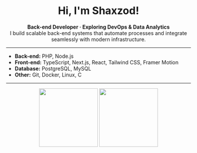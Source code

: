 <h1 align="center">Hi, I'm Shaxzod!</h1>
<p align="center">
  <strong>Back-end Developer · Exploring DevOps & Data Analytics</strong><br>
  I build scalable back-end systems that automate processes and integrate seamlessly with modern infrastructure.
</p>

<hr />

<ul>
  <li><strong>Back-end:</strong> PHP, Node.js</li>
  <li><strong>Front-end:</strong> TypeScript, Next.js, React, Tailwind CSS, Framer Motion</li>
  <li><strong>Database:</strong> PostgreSQL, MySQL</li>
  <li><strong>Other:</strong> Git, Docker, Linux, C</li>
</ul>

---

<div align="center">
  <img src="https://github-readme-stats.vercel.app/api?username=yourshaxzod&show_icons=true&theme=graywhite&hide_title=false" height="160" />
  <img src="https://github-readme-streak-stats.herokuapp.com?user=yourshaxzod&theme=graywhite&hide_border=false" height="160" />
</div>
